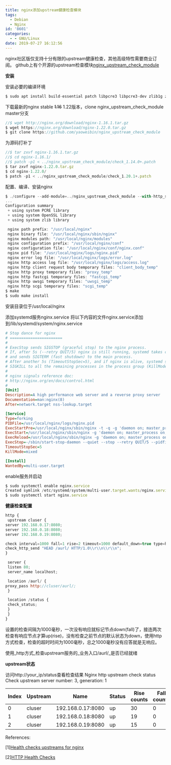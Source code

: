```yaml
---
title: nginx添加upstream健康检查模块
tags:
  - Debian
  - Nginx
id: '8601'
categories:
  - - GNU/Linux
date: 2019-07-27 16:12:56
---
```



<!-- more -->
nginx社区版仅支持十分有限的upstream健康检查，其他高级特性需要商业订阅。
github上有个开源的upstream检查模块[nginx_upstream_check_module](https://github.com/yaoweibin/nginx_upstream_check_module)

**安装**

安装必要的编译环境
```js
$ sudo apt install build-essential patch libpcre3 libpcre3-dev zlib1g zlib1g-dev libssl1.1 libssl-dev
```

下载最新的nginx stable ~~1.16~~ 1.22版本，clone nginx_upstream_check_module master分支
```js
//$ wget http://nginx.org/download/nginx-1.16.1.tar.gz
$ wget https://nginx.org/download/nginx-1.22.0.tar.gz
$ git clone https://github.com/yaoweibin/nginx_upstream_check_module
```

为源码打补丁
```js
//$ tar zxvf nginx-1.16.1.tar.gz
//$ cd nginx-1.16.1/
//$ patch -p1 < ../nginx_upstream_check_module/check_1.14.0+.patch
$ tar zxvf nginx-1.22.0.tar.gz
$ cd nginx-1.22.0/
$ patch -p1 < ../nginx_upstream_check_module/check_1.20.1+.patch
```

配置、编译、安装nginx
```js
$ ./configure --add-module=../nginx_upstream_check_module --with-http_ssl_module --with-stream_ssl_preread_module --with-http_v2_module --with-stream
...
Configuration summary
 + using system PCRE library
 + using system OpenSSL library
 + using system zlib library

 nginx path prefix: "/usr/local/nginx"
 nginx binary file: "/usr/local/nginx/sbin/nginx"
 nginx modules path: "/usr/local/nginx/modules"
 nginx configuration prefix: "/usr/local/nginx/conf"
 nginx configuration file: "/usr/local/nginx/conf/nginx.conf"
 nginx pid file: "/usr/local/nginx/logs/nginx.pid"
 nginx error log file: "/usr/local/nginx/logs/error.log"
 nginx http access log file: "/usr/local/nginx/logs/access.log"
 nginx http client request body temporary files: "client_body_temp"
 nginx http proxy temporary files: "proxy_temp"
 nginx http fastcgi temporary files: "fastcgi_temp"
 nginx http uwsgi temporary files: "uwsgi_temp"
 nginx http scgi temporary files: "scgi_temp"
$ make
$ sudo make install
```
安装目录位于/usr/local/nginx

添加systemd服务nginx.service
将以下内容的文件nginx.service添加到/lib/systemd/system/nginx.service
```ini
# Stop dance for nginx
# =======================
#
# ExecStop sends SIGSTOP (graceful stop) to the nginx process.
# If, after 5s (--retry QUIT/5) nginx is still running, systemd takes control
# and sends SIGTERM (fast shutdown) to the main process.
# After another 5s (TimeoutStopSec=5), and if nginx is alive, systemd sends
# SIGKILL to all the remaining processes in the process group (KillMode=mixed).
#
# nginx signals reference doc:
# http://nginx.org/en/docs/control.html
#
[Unit]
Description=A high performance web server and a reverse proxy server
Documentation=man:nginx(8)
After=network.target nss-lookup.target

[Service]
Type=forking
PIDFile=/usr/local/nginx/logs/nginx.pid
ExecStartPre=/usr/local/nginx/sbin/nginx -t -q -g 'daemon on; master_process on;'
ExecStart=/usr/local/nginx/sbin/nginx -g 'daemon on; master_process on;'
ExecReload=/usr/local/nginx/sbin/nginx -g 'daemon on; master_process on;' -s reload
ExecStop=-/sbin/start-stop-daemon --quiet --stop --retry QUIT/5 --pidfile /run/nginx.pid
TimeoutStopSec=5
KillMode=mixed

[Install]
WantedBy=multi-user.target
```

enable服务并启动
```js
$ sudo systemctl enable nginx.service 
Created symlink /etc/systemd/system/multi-user.target.wants/nginx.service → /lib/systemd/system/nginx.service.
$ sudo systemctl start nginx.service
```

**健康检查配置**

```js
http {
 upstream cluser {
server 192.168.0.17:8080;
server 192.168.0.18:8080;
server 192.168.0.19:8080;

check interval=1000 fall=1 rise=2 timeout=1000 default_down=true type=http;
check_http_send "HEAD /aurl/ HTTP/1.0\\r\\n\\r\\n";
}

 server {
 listen 80;
 server_name localhost;

 location /aurl/ {
proxy_pass http://cluser/aurl/;
 }

 location /status {
 check_status;
 }
 }
}
```
设置的检查间隔为1000毫秒，一次没有响应就标记节点down(fall)了，接连两次检查有响应节点才算up(rise)，没有检查之前节点的默认状态为down，使用http方式检查，检查的超时时间为1000毫秒，总之1000毫秒没有应答就是无响应。

使用_http方式_检查upstream服务的_业务入口/aurl/_是否已经就绪

**upstream状态**

访问http://your_ip/status查看检查结果
Nginx http upstream check status
Check upstream server number: 3, generation: 1

|Index|Upstream|Name|Status|Rise counts|Fall counts|Check type|Check port|
|---|---|---|---|---|---|---|---|
|0|cluser|192.168.0.17:8080|up|30|0|http|0|
|1|cluser|192.168.0.18:8080|up|19|0|http|0|
|2|cluser|192.168.0.19:8080|up|15|0|http|0|

References:

\[1\][Health checks upstreams for nginx](https://github.com/yaoweibin/nginx_upstream_check_module)

\[2\][HTTP Health Checks](https://docs.nginx.com/nginx/admin-guide/load-balancer/http-health-check/)
